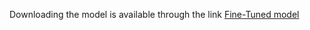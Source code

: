 Downloading the model is available through the link [Fine-Tuned model](https://drive.google.com/file/d/1h2AfpmAACvM3ShbuXHDP0MFKgI3hqQzF/view?usp=sharing)